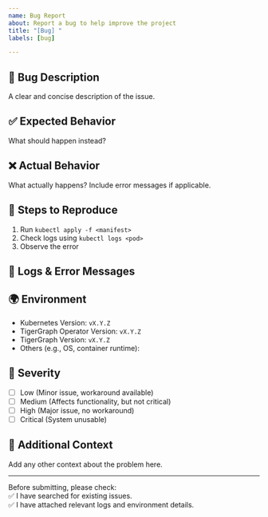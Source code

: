 ```yaml
---
name: Bug Report
about: Report a bug to help improve the project
title: "[Bug] "
labels: [bug]

---
```


## 🐛 Bug Description

A clear and concise description of the issue.  

## ✅ Expected Behavior

What should happen instead?  

## ❌ Actual Behavior

What actually happens? Include error messages if applicable.  

## 🔄 Steps to Reproduce

1. Run `kubectl apply -f <manifest>`  
2. Check logs using `kubectl logs <pod>`  
3. Observe the error  

## 📜 Logs & Error Messages  

## 🌍 Environment

- Kubernetes Version: `vX.Y.Z`
- TigerGraph Operator Version: `vX.Y.Z`
- TigerGraph Version: `vX.Y.Z`
- Others (e.g., OS, container runtime):  

## 📌 Severity

- [ ] Low (Minor issue, workaround available)  
- [ ] Medium (Affects functionality, but not critical)  
- [ ] High (Major issue, no workaround)  
- [ ] Critical (System unusable)  

## 🔎 Additional Context

Add any other context about the problem here.  

---

Before submitting, please check:  
✅ I have searched for existing issues.  
✅ I have attached relevant logs and environment details.  
